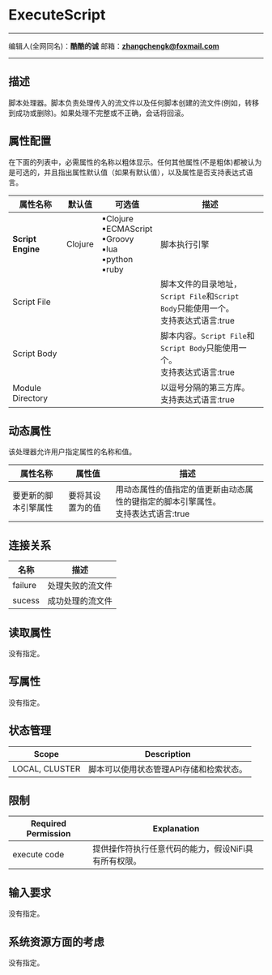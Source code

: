 # ExecuteScript
***
编辑人(全网同名)：__**酷酷的诚**__  邮箱：**zhangchengk@foxmail.com** 
***

## 描述

脚本处理器。脚本负责处理传入的流文件以及任何脚本创建的流文件(例如，转移到成功或删除)。如果处理不完整或不正确，会话将回滚。

## 属性配置

在下面的列表中，必需属性的名称以粗体显示。任何其他属性(不是粗体)都被认为是可选的，并且指出属性默认值（如果有默认值），以及属性是否支持表达式语言。


| 属性名称 | 默认值 | 可选值 | 描述 |
|--|--|--|--|
| **Script Engine** | Clojure | ▪Clojure<br/>▪ECMAScript<br/>▪Groovy<br/>▪lua<br/>▪python<br/>▪ruby | 脚本执行引擎 |
| Script File |  |  | 脚本文件的目录地址，`Script File`和`Script Body`只能使用一个。<br/>支持表达式语言:true |
| Script Body |  |  | 脚本内容。`Script File`和`Script Body`只能使用一个。<br/>支持表达式语言:true |
| Module Directory |  |  | 以逗号分隔的第三方库。<br/>支持表达式语言:true |


## 动态属性

该处理器允许用户指定属性的名称和值。

|属性名称|属性值|描述|
|----|----|----|
|要更新的脚本引擎属性|要将其设置为的值|用动态属性的值指定的值更新由动态属性的键指定的脚本引擎属性。<br>支持表达式语言:true|

## 连接关系

|名称|描述|
|----|----|
|failure|处理失败的流文件|
|sucess|成功处理的流文件|

## 读取属性

没有指定。

## 写属性

没有指定。

## 状态管理

|Scope|Description|
|----|----|
|LOCAL, CLUSTER|脚本可以使用状态管理API存储和检索状态。|

## 限制

|Required Permission|Explanation|
|----|----|
|execute code|提供操作符执行任意代码的能力，假设NiFi具有所有权限。|

## 输入要求

没有指定。

## 系统资源方面的考虑

没有指定。


